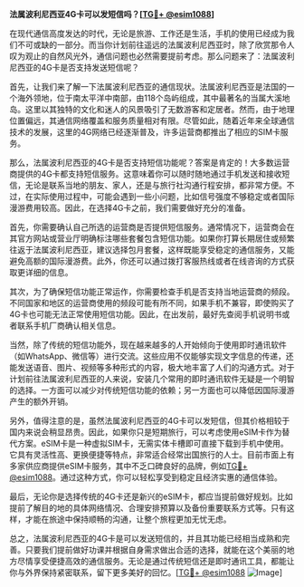 **法属波利尼西亚4G卡可以发短信吗？[[TG💪+ @esim1088](https://t.me/s/esim1088)]**

在现代通信高度发达的时代，无论是旅游、工作还是生活，手机的使用已经成为我们不可或缺的一部分。而当你计划前往遥远的法属波利尼西亚时，除了欣赏那令人叹为观止的自然风光外，通信问题也必然需要提前考虑。那么问题来了：法属波利尼西亚的4G卡是否支持发送短信呢？

首先，让我们来了解一下法属波利尼西亚的通信现状。法属波利尼西亚是法国的一个海外领地，位于南太平洋中南部，由118个岛屿组成，其中最著名的当属大溪地岛。这里以其独特的文化和迷人的风景吸引了无数游客和定居者。然而，由于地理位置偏远，其通信网络覆盖和服务质量相对有限。尽管如此，随着近年来全球通信技术的发展，这里的4G网络已经逐渐普及，许多运营商都推出了相应的SIM卡服务。

那么，法属波利尼西亚的4G卡是否支持短信功能呢？答案是肯定的！大多数运营商提供的4G卡都支持短信服务。这意味着你可以随时随地通过手机发送和接收短信，无论是联系当地的朋友、家人，还是与旅行社沟通行程安排，都非常方便。不过，在实际使用过程中，可能会遇到一些小问题，比如信号强度不够稳定或者国际漫游费用较高。因此，在选择4G卡之前，我们需要做好充分的准备。

首先，你需要确认自己所选的运营商是否提供短信服务。通常情况下，运营商会在其官方网站或营业厅明确标注哪些套餐包含短信功能。如果你打算长期居住或频繁往返于法属波利尼西亚，建议选择包月套餐，这样既能享受稳定的通信服务，又能避免高额的国际漫游费。此外，你还可以通过拨打客服热线或者在线咨询的方式获取更详细的信息。

其次，为了确保短信功能正常运作，你需要检查手机是否支持当地运营商的频段。不同国家和地区的运营商使用的频段可能有所不同，如果手机不兼容，即使购买了4G卡也可能无法正常使用短信功能。因此，在出发前，最好先查阅手机说明书或者联系手机厂商确认相关信息。

当然，除了传统的短信功能外，现在越来越多的人开始倾向于使用即时通讯软件（如WhatsApp、微信等）进行交流。这些应用不仅能够实现文字信息的传递，还能发送语音、图片、视频等多种形式的内容，极大地丰富了人们的沟通方式。对于计划前往法属波利尼西亚的人来说，安装几个常用的即时通讯软件无疑是一个明智的选择。一方面可以减少对传统短信功能的依赖；另一方面也可以降低因国际漫游产生的额外开销。

另外，值得注意的是，虽然法属波利尼西亚的4G卡可以发短信，但其价格相较于国内来说会稍显昂贵。因此，如果你只是短期旅行，可以考虑使用eSIM卡作为替代方案。eSIM卡是一种虚拟SIM卡，无需实体卡槽即可直接下载到手机中使用。它具有灵活性高、更换便捷等特点，非常适合经常出国旅行的人士。目前市面上有多家供应商提供eSIM卡服务，其中不乏口碑良好的品牌，例如[TG💪+ @esim1088](https://t.me/s/esim1088)。通过这种方式，你可以轻松享受到稳定且经济实惠的通信体验。

最后，无论你是选择传统的4G卡还是新兴的eSIM卡，都应当提前做好规划。比如提前了解目的地的具体网络情况、合理安排预算以及备份重要联系方式等。只有这样，才能在旅途中保持顺畅的沟通，让整个旅程更加无忧无虑。

总之，法属波利尼西亚的4G卡是可以发送短信的，并且其功能已经相当成熟和完善。只要我们提前做好功课并根据自身需求做出合适的选择，就能在这个美丽的地方尽情享受便捷高效的通信服务。无论是通过传统短信还是即时通讯工具，都能让你与外界保持紧密联系，留下更多美好的回忆。[[TG💪+ @esim1088](https://t.me/s/esim1088) ![Image](https://i.postimg.cc/4NQfJmqS/Snipaste-2025-05-13-00-14-12.png)]